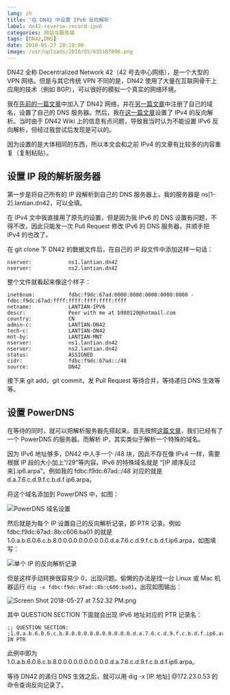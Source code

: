 ```yaml
---
lang: zh
title: '在 DN42 中设置 IPv6 反向解析'
label: dn42-reverse-record-ipv6
categories: 网站与服务端
tags: [DN42,DNS]
date: 2018-05-27 20:19:00
image: /usr/uploads/2018/05/635187896.png
---
```

DN42 全称 Decentralized Network 42（42 号去中心网络），是一个大型的 VPN 网络。但是与其它传统 VPN 不同的是，DN42 使用了大量在互联网骨干上应用的技术（例如 BGP），可以很好的模拟一个真实的网络环境。

我在[先前的一篇文章][1]中加入了 DN42 网络，并在[另一篇文章][2]中注册了自己的域名，设置了自己的 DNS 服务器。然后，我在[这一篇文章][3]设置了 IPv4 的反向解析。当时由于 DN42 Wiki 上的信息有点问题，导致我当时认为不能设置 IPv6 反向解析，但经过我尝试后发现是可以的。

因为设置的是大体相同的东西，所以本文会和之前 IPv4 的文章有比较多的内容重复（复制粘贴）。

设置 IP 段的解析服务器
-------------

第一步是将自己所有的 IP 段解析到自己的 DNS 服务器上，我的服务器是 ns[1-2].lantian.dn42，可以全填。

在 IPv4 文中我直接用了原先的设置，但是因为我 IPv6 的 DNS 设置有问题，不得不改，因此只能发一次 Pull Request 修改 IPv6 的 DNS 服务器，并顺手把 IPv4 的也改了。

在 git clone 下 DN42 的数据文件后，在自己的 IP 段文件中添加这样一句话：

    nserver:            ns1.lantian.dn42
    nserver:            ns2.lantian.dn42

整个文件就看起来像这个样子：

    inet6num:           fdbc:f9dc:67ad:0000:0000:0000:0000:0000 - fdbc:f9dc:67ad:ffff:ffff:ffff:ffff:ffff
    netname:            LANTIAN-IPV6
    descr:              Peer with me at b980120@hotmail.com
    country:            CN
    admin-c:            LANTIAN-DN42
    tech-c:             LANTIAN-DN42
    mnt-by:             LANTIAN-MNT
    nserver:            ns1.lantian.dn42
    nserver:            ns2.lantian.dn42
    status:             ASSIGNED
    cidr:               fdbc:f9dc:67ad::/48
    source:             DN42

接下来 git add，git commit，发 Pull Request 等待合并，等待递归 DNS 生效等等。

设置 PowerDNS
-----------

在等待的同时，就可以把解析服务器先搭起来。首先按照[这篇文章][4]，我们已经有了一个 PowerDNS 的服务器。而解析 IP，其实类似于解析一个特殊的域名。

因为 IPv6 地址够多，DN42 中人手一个 /48 块，因此不存在像 IPv4 一样，需要根据 IP 段的大小加上“/29”等内容。IPv6 的特殊域名就是 “[IP 顺序反过来].ip6.arpa”。例如我的 fdbc:f9dc:67ad::/48 对应的就是 d.a.7.6.c.d.9.f.c.b.d.f.ip6.arpa。

将这个域名添加到 PowerDNS 中，如图：

![PowerDNS 域名设置][5]

然后就是为每个 IP 设置自己的反向解析记录，即 PTR 记录。例如 fdbc:f9dc:67ad::8b:c606:ba01 的就是 1.0.a.b.6.0.6.c.b.8.0.0.0.0.0.0.0.0.0.0.d.a.7.6.c.d.9.f.c.b.d.f.ip6.arpa，如图填写：

![单个 IP 的反向解析记录][6]

但是这样手动转换很容易少 0，出现问题。偷懒的办法是找一台 Linux 或 Mac 机器运行 `dig -x fdbc:f9dc:67ad::8b:c606:ba01`，出现如图输出：

![Screen Shot 2018-05-27 at 7.52.32 PM.png][7]

其中 QUESTION SECTION 下面就会出现 IPv6 地址对应的 PTR 记录名：

    ;; QUESTION SECTION:
    ;1.0.a.b.6.0.6.c.b.8.0.0.0.0.0.0.0.0.0.0.d.a.7.6.c.d.9.f.c.b.d.f.ip6.arpa. IN PTR

此例中即为 1.0.a.b.6.0.6.c.b.8.0.0.0.0.0.0.0.0.0.0.d.a.7.6.c.d.9.f.c.b.d.f.ip6.arpa。

等待 DN42 的递归 DNS 生效之后，就可以用 dig -x [IP 地址] @172.23.0.53 的命令查询反向记录了。


  [1]: /article/modify-website/join-dn42-experimental-network.lantian
  [2]: /article/modify-website/register-own-domain-in-dn42.lantian
  [3]: /article/modify-website/dn42-ip-reverse-record.lantian
  [4]: /article/modify-website/register-own-domain-in-dn42.lantian
  [5]: /usr/uploads/2018/05/635187896.png
  [6]: /usr/uploads/2018/05/3021831817.png
  [7]: /usr/uploads/2018/05/2820033637.png